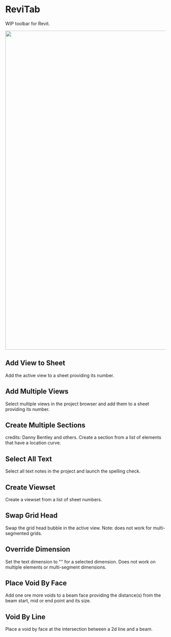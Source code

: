 # ReviTab
WIP toolbar for Revit. 

<img src="https://github.com/giobel/ReviTab/blob/master/reviTab.PNG" width="1000" style="display:block; margin-left: auto; margin-right: auto;">

## Add View to Sheet
Add the active view to a sheet providing its number.

## Add Multiple Views
Select multiple views in the project browser and add them to a sheet providing its number.

## Create Multiple Sections
credits: Danny Bentley and others. Create a section from a list of elements that have a location curve.

## Select All Text
Select all text notes in the project and launch the spelling check.

## Create Viewset
Create a viewset from a list of sheet numbers.

## Swap Grid Head
Swap the grid head bubble in the active view. Note: does not work for multi-segmented grids.

## Override Dimension
Set the text dimension to "" for a selected dimension. Does not work on multiple elements or multi-segment dimensions.

## Place Void By Face
Add one ore more voids to a beam face providing the distance(s) from the beam start, mid or end point and its size.

## Void By Line
Place a void by face at the intersection between a 2d line and a beam. 
